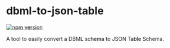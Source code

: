 # dbml-to-json-table

[![npm version](https://img.shields.io/npm/v/dbml-to-json-table-schema.svg?style=flat-square)](https://www.npmjs.com/package/dbml-to-json-table)

A tool to easily convert a DBML schema to JSON Table Schema.

